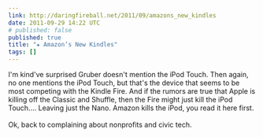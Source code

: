 ```yaml
---
link: http://daringfireball.net/2011/09/amazons_new_kindles
date: 2011-09-29 14:22 UTC
# published: false
published: true
title: "★ Amazon’s New Kindles"
tags: []
---
```


I'm kind've surprised Gruber doesn't mention the iPod Touch. Then again, no one mentions the iPod Touch, but that's the device that seems to be most competing with the Kindle Fire. And if the rumors are true that Apple is killing off the Classic and Shuffle, then the Fire might just kill the iPod Touch.... Leaving just the Nano. Amazon kills the iPod, you read it here first. <br><br>Ok, back to complaining about nonprofits and civic tech.
